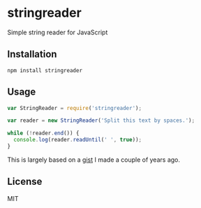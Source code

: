 # stringreader
Simple string reader for JavaScript

## Installation
`npm install stringreader`

## Usage
```javascript
var StringReader = require('stringreader');

var reader = new StringReader('Split this text by spaces.');

while (!reader.end()) {
  console.log(reader.readUntil(' ', true));
}
```

This is largely based on a [gist](https://gist.github.com/frostney/4746769) I made a couple of years ago.

## License
MIT

